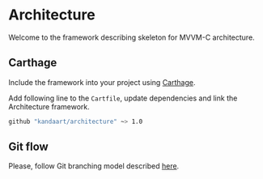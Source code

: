 # Architecture

Welcome to the framework describing skeleton for MVVM-C architecture.

## Carthage

Include the framework into your project using [Carthage](https://github.com/Carthage/Carthage). 

Add following line to the `Cartfile`, update dependencies and link the Architecture framework.
```bash
github "kandaart/architecture" ~> 1.0
```

## Git flow

Please, follow Git branching model described [here](https://nvie.com/posts/a-successful-git-branching-model/).

